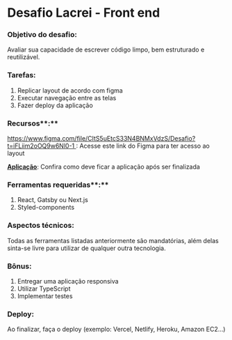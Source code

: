 # Desafio Lacrei - Front end

### **Objetivo do desafio:**

Avaliar sua capacidade de escrever código limpo, bem estruturado e reutilizável. 

### Tarefas:

1. Replicar layout de acordo com figma
2. Executar navegação entre as telas
3. Fazer deploy da aplicação

### Recursos**:**

https://www.figma.com/file/CItS5uEtcS33N4BNMxVdzS/Desafio?t=iFLiim2oOQ9w6Nl0-1 : Acesse este link do Figma para ter acesso ao layout 

[**Aplicação**](https://desafio-lacrei-five.vercel.app): Confira como deve ficar a aplicação após ser finalizada

### Ferramentas requeridas**:**

1. React, Gatsby ou Next.js
2. Styled-components

### ****Aspectos técnicos:****

Todas as ferramentas listadas anteriormente são mandatórias, além delas sinta-se livre para utilizar de qualquer outra tecnologia.

### Bônus:

1. Entregar uma aplicação responsiva
2. Utilizar TypeScript
3. Implementar testes

### Deploy:

Ao finalizar, faça o deploy (exemplo: Vercel, Netlify, Heroku, Amazon EC2…)
